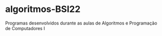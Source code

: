 # algoritmos-BSI22
Programas desenvolvidos durante as aulas de Algoritmos e Programação de Computadores I

